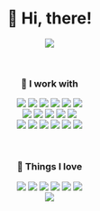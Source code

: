 <h1 align="center">👋 Hi, there!</h1>
<p align="center">
  <img src="https://github.com/user-attachments/assets/1b8a7aa4-1712-4ea7-83af-7a178689c9fd">
</p>
<br/>

<h3 align="center">💪 I work with</h3>
<p align="center">
  <img src="https://img.shields.io/badge/Python-3776AB?style=flat&logo=python&logoColor=white" />
  <img src="https://img.shields.io/badge/Django-092E20?style=flat&logo=django&logoColor=white" />
  <img src="https://img.shields.io/badge/Celery-37814A?style=flat&logo=celery&logoColor=white" />
  <img src="https://img.shields.io/badge/Docker-2496ED?style=flat&logo=docker&logoColor=white" />
  <img src="https://img.shields.io/badge/PostgreSQL-336791?style=flat&logo=postgresql&logoColor=white" />
  <img src="https://img.shields.io/badge/AWS-232F3E?style=flat&logo=amazonwebservices&logoColor=white" />
  <br/>
  <img src="https://img.shields.io/badge/Redis-DC382D?style=flat&logo=redis&logoColor=white" />
  <img src="https://img.shields.io/badge/Kafka-231F20?style=flat&logo=apachekafka&logoColor=white" />
  <img src="https://img.shields.io/badge/Spring_Boot-6DB33F?style=flat&logo=springboot&logoColor=white" />
  <img src="https://img.shields.io/badge/Java-007396?style=flat&logo=java&logoColor=white" />
  <img src="https://img.shields.io/badge/GitHub_Actions-2088FF?style=flat&logo=githubactions&logoColor=white" />
  <br/>
  <img src="https://img.shields.io/badge/React_Native-20232A?style=flat&logo=react&logoColor=61DAFB" />
  <img src="https://img.shields.io/badge/Next.js-000000?style=flat&logo=next.js&logoColor=white" />
  <img src="https://img.shields.io/badge/HTML5-E34F26?style=flat&logo=html5&logoColor=white" />
  <img src="https://img.shields.io/badge/CSS3-1572B6?style=flat&logo=css3&logoColor=white" />
  <img src="https://img.shields.io/badge/JavaScript-F7DF1E?style=flat&logo=javascript&logoColor=black" />
  <img src="https://img.shields.io/badge/Android-3DDC84?style=flat&logo=android&logoColor=white" />
</p>
<br/>

<h3 align="center">💚 Things I love</h3>
<p align="center">
  <img src="https://img.shields.io/badge/-🥁 Drums-red?style=flat" />
  <img src="https://img.shields.io/badge/-🐦 Birds-skyblue?style=flat" />
  <img src="https://img.shields.io/badge/-☕ Coffee-6F4E37?style=flat" />
  <img src="https://img.shields.io/badge/-🌊 Ocean-blue?style=flat" />
  <img src="https://img.shields.io/badge/-🍺 Beer-yellow?style=flat" />
  <img src="https://img.shields.io/badge/-👟 Jogging-mediumseagreen?style=flat" />
  <br/>
  <img src="https://img.shields.io/badge/-🛌 Lying_Down-lightgrey?style=flat" />
</p>
<br/>
